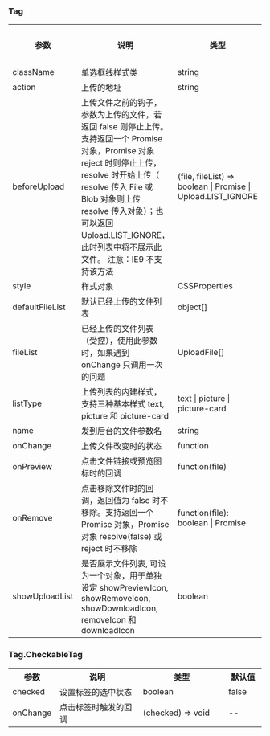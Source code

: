 ### Tag

<table>
  <tbody>
    <tr>
      <th  width="15%">参数</th><th width="35%">说明</th><th width="35%">类型</th><th width="15%">默认值</th>
    </tr>
    <tr>
      <td width="15%">className</td><td width="35%">单选框线样式类</td><td width="35%">string</td><td width="15%">--</td>
    </tr>
    <tr>
      <td width="15%">action</td><td width="35%">上传的地址</td><td width="35%">string</td><td width="15%">
      --</td>
    </tr>
    <tr>
      <td width="15%">beforeUpload</td><td width="35%">上传文件之前的钩子，参数为上传的文件，若返回 false 则停止上传。支持返回一个 Promise 对象，Promise 对象 reject 时则停止上传，resolve 时开始上传（ resolve 传入 File 或 Blob 对象则上传 resolve 传入对象）；也可以返回 Upload.LIST_IGNORE，此时列表中将不展示此文件。 注意：IE9 不支持该方法</td><td width="35%">(file, fileList) => boolean | Promise<File> | Upload.LIST_IGNORE</td><td width="15%">--</td>
    </tr>
    <tr>
      <td width="15%">style</td><td width="35%">样式对象</td><td width="35%">CSSProperties</td><td width="15%">--</td>
    </tr>
    <tr>
      <td width="15%">defaultFileList</td><td width="35%">默认已经上传的文件列表</td><td width="35%">	object[]</td><td width="15%">--</td>
    </tr>
    <tr>
      <td width="15%">fileList</td><td width="35%">已经上传的文件列表（受控），使用此参数时，如果遇到 onChange 只调用一次的问题</td><td width="35%">UploadFile[]</td><td width="15%">--</td>
    </tr>
    <tr>
      <td width="15%">listType</td><td width="35%">上传列表的内建样式，支持三种基本样式 text, picture 和 picture-card</td><td width="35%">text | picture | picture-card</td><td width="15%">text</td>
    </tr>
    <tr>
      <td width="15%">name</td><td width="35%">发到后台的文件参数名</td><td width="35%">string</td><td width="15%">file</td>
    </tr>
    <tr>
      <td width="15%">onChange</td><td width="35%">上传文件改变时的状态</td><td width="35%">function</td><td width="15%">--</td>
    </tr>
    <tr>
      <td width="15%">onPreview</td><td width="35%">点击文件链接或预览图标时的回调</td><td width="35%">function(file)</td><td width="15%">--</td>
    </tr>
    <tr>
      <td width="15%">onRemove</td><td width="35%">点击移除文件时的回调，返回值为 false 时不移除。支持返回一个 Promise 对象，Promise 对象 resolve(false) 或 reject 时不移除</td><td width="35%">function(file): boolean | Promise</td><td width="15%">--</td>
    </tr>
    <tr>
      <td width="15%">showUploadList</td><td width="35%">是否展示文件列表, 可设为一个对象，用于单独设定 showPreviewIcon, showRemoveIcon, showDownloadIcon, removeIcon 和 downloadIcon</td><td width="35%">boolean </td><td width="15%">true</td>
    </tr>
  </tbody>
</table>

### Tag.CheckableTag

<table>
  <tbody>
    <tr>
      <th  width="15%">参数</th><th width="35%">说明</th><th width="35%">类型</th><th width="15%">默认值</th>
    </tr>
    <tr>
      <td width="15%">checked</td><td width="35%">设置标签的选中状态</td><td width="35%">boolean</td><td width="15%">false</td>
    </tr>
    <tr>
      <td width="15%">onChange</td><td width="35%">点击标签时触发的回调</td><td width="35%">(checked) => void</td><td width="15%">--</td>
    </tr>
  </tbody>
</table>